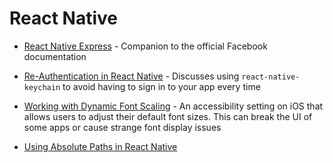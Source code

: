 # React Native

* [React Native Express](http://www.reactnativeexpress.com) - Companion to the official Facebook documentation

* [Re-Authentication in React Native](https://medium.com/better-programming/re-authentication-using-the-keychain-in-react-native-apps-dfdda9cf8b7) - Discusses using `react-native-keychain` to avoid having to sign in to your app every time

* [Working with Dynamic Font Scaling](https://joshbuchea.com/react-native-text-size-font-scaling/) - An accessibility setting on iOS that allows users to adjust their default font sizes. This can break the UI of some apps or cause strange font display issues

* [Using Absolute Paths in React Native](https://medium.com/better-programming/using-absolute-paths-in-react-native-3be369244fb1)
